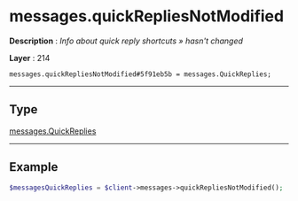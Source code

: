 # messages.quickRepliesNotModified

**Description** : *Info about quick reply shortcuts &raquo; hasn&#039;t changed*

**Layer** : 214

```tl
messages.quickRepliesNotModified#5f91eb5b = messages.QuickReplies;
```

---

## Type

[messages.QuickReplies](type/messages.QuickReplies)

---

## Example

```php
$messagesQuickReplies = $client->messages->quickRepliesNotModified();
```